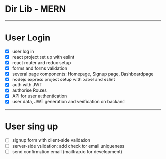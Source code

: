 # Dir Lib - MERN

---

# User Login

- [x] user log in
- [x] react project set up with eslint
- [x] react router and redux setup
- [x] forms and forms validation
- [x] several page components: Homepage, Signup page, Dashboardpage
- [x] nodejs express project setup with babel and eslint
- [x] auth with JWT
- [x] authorise Routes
- [x] API for user authentication
- [x] user data, JWT generation and verification on backand

---

# User sing up

- [ ] signup form with client-side validation
- [ ] server-side validation: add check for email uniqueness
- [ ] send confirmation email (mailtrap.io for development)
